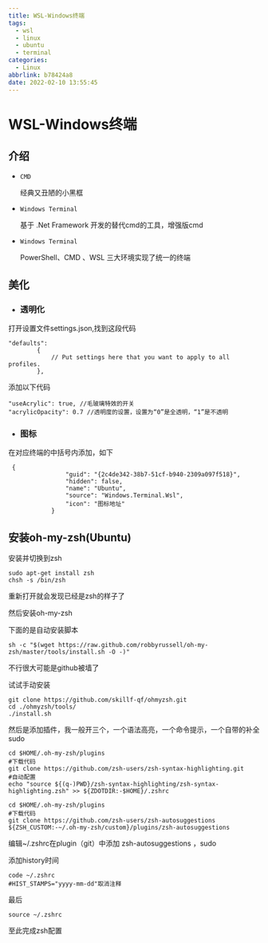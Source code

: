```yaml
---
title: WSL-Windows终端
tags:
  - wsl
  - linux
  - ubuntu
  - terminal
categories:
  - Linux
abbrlink: b78424a8
date: 2022-02-10 13:55:45
---
```

# WSL-Windows终端

## 介绍

- `CMD`

  经典又丑陋的小黑框

- `Windows Terminal`

  基于 .Net Framework 开发的替代cmd的工具，增强版cmd

- `Windows Terminal`

  PowerShell、CMD  、WSL 三大环境实现了统一的终端

## 美化

- ### 透明化

打开设置文件settings.json,找到这段代码

```
"defaults":
        {
            // Put settings here that you want to apply to all profiles.
        },
```

添加以下代码

```
"useAcrylic": true, //毛玻璃特效的开关
"acrylicOpacity": 0.7 //透明度的设置，设置为“0”是全透明，“1”是不透明
```

- ### 图标

在对应终端的中括号内添加，如下

```
 {
                "guid": "{2c4de342-38b7-51cf-b940-2309a097f518}",
                "hidden": false,
                "name": "Ubuntu",
                "source": "Windows.Terminal.Wsl",
                "icon": "图标地址"
            }
```

## 安装oh-my-zsh(Ubuntu)

安装并切换到zsh

```
sudo apt-get install zsh
chsh -s /bin/zsh 
```

重新打开就会发现已经是zsh的样子了

然后安装oh-my-zsh

下面的是自动安装脚本

```
sh -c "$(wget https://raw.github.com/robbyrussell/oh-my-zsh/master/tools/install.sh -O -)"
```

不行很大可能是github被墙了

试试手动安装

```
git clone https://github.com/skillf-qf/ohmyzsh.git
cd ./ohmyzsh/tools/
./install.sh
```

然后是添加插件，我一般开三个，一个语法高亮，一个命令提示，一个自带的补全sudo

```
cd $HOME/.oh-my-zsh/plugins
#下载代码
git clone https://github.com/zsh-users/zsh-syntax-highlighting.git
#自动配置
echo "source ${(q-)PWD}/zsh-syntax-highlighting/zsh-syntax-highlighting.zsh" >> ${ZDOTDIR:-$HOME}/.zshrc
```

```
cd $HOME/.oh-my-zsh/plugins
#下载代码
git clone https://github.com/zsh-users/zsh-autosuggestions ${ZSH_CUSTOM:-~/.oh-my-zsh/custom}/plugins/zsh-autosuggestions
```

编辑~/.zshrc在plugin（git）中添加 zsh-autosuggestions ，sudo

添加history时间

```
code ~/.zshrc
#HIST_STAMPS="yyyy-mm-dd"取消注释
```

最后

```
source ~/.zshrc
```

至此完成zsh配置

